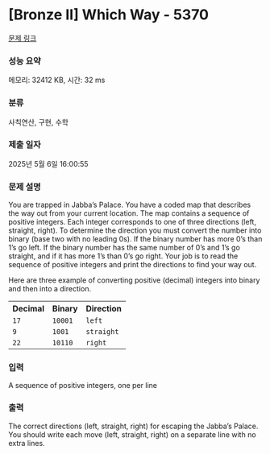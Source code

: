 # [Bronze II] Which Way - 5370 

[문제 링크](https://www.acmicpc.net/problem/5370) 

### 성능 요약

메모리: 32412 KB, 시간: 32 ms

### 분류

사칙연산, 구현, 수학

### 제출 일자

2025년 5월 6일 16:00:55

### 문제 설명

<p>You are trapped in Jabba’s Palace. You have a coded map that describes the way out from your current location. The map contains a sequence of positive integers. Each integer corresponds to one of three directions (left, straight, right). To determine the direction you must convert the number into binary (base two with no leading 0s). If the binary number has more 0’s than 1’s go left. If the binary number has the same number of 0’s and 1’s go straight, and if it has more 1’s than 0’s go right. Your job is to read the sequence of positive integers and print the directions to find your way out.</p>

<p>Here are three example of converting positive (decimal) integers into binary and then into a direction.</p>

<table class="table table-bordered table-center-20">
	<tbody>
		<tr>
			<th>Decimal</th>
			<th>Binary</th>
			<th>Direction</th>
		</tr>
		<tr>
			<td><code>17 </code></td>
			<td><code>10001</code></td>
			<td><code>left </code></td>
		</tr>
		<tr>
			<td><code>9 </code></td>
			<td><code>1001</code></td>
			<td><code>straight</code></td>
		</tr>
		<tr>
			<td><code>22 </code></td>
			<td><code>10110</code></td>
			<td><code>right</code></td>
		</tr>
	</tbody>
</table>

### 입력 

 <p>A sequence of positive integers, one per line</p>

### 출력 

 <p>The correct directions (left, straight, right) for escaping the Jabba’s Palace. You should write each move (left, straight, right) on a separate line with no extra lines.</p>

